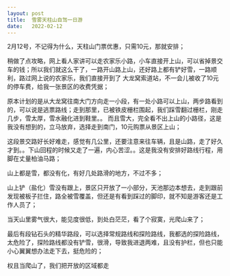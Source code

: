 ```yaml
---
layout: post
title:  雪雾天柱山自驾一日游
date:   2022-02-12
---
```



2月12号，不记得为什么，天柱山门票优惠，只需10元，那就安排；

稍做了点攻略，网上看人家讲可以走农家乐小路，小车直接开上山，可以省掉景交车的钱；所以我们就这么干了，一路开山路上山，还好路上都有铲好雪，一路顺利，路过网上说的农家乐，我们直接开到了
大龙窝索道站，不一会儿被收了10元的停车费，给我一张景区的收费凭据；

原本计划的是从大龙窝往南大门方向走一小段，有一处小路可以上山，两步路看到的，可以说是逃票路线；走到那里，已被铁皮栅栏围起，我们踩雪翻过栅栏，刚走几步，雪太厚，雪水融化进到鞋里。。
而且雪大，完全看不出上山的小路径，这是我没有想到的，立马放弃，选择走到南门，10元购票从景区上山；

这段景交路好长好难走，感觉有几公里，还要注意来往车辆，且是山路，走了好久才到。。下山回程的时候又走了一遍，内心苦涩。。这是我没有安排好路线行程，用脚在丈量柏油马路；

山上都是雪，都没有化，有好几处路滑的地方，不过不多；

山上铲（盐化）雪没有跟上，景区只开放了一小部分，天池那边本想去，走到跟前发现被板子拦住，路全被雪覆盖，但还是有看到踩过的脚印，就不知是游客还是工作人员了；

当天山里雾气很大，能见度很低，到处白茫茫，看了个寂寞，光爬山来了；

最后有段钻石头的精华路段，可以选择常规路线和探险路线，我都选的探险路线，太危险了，探险路线都没有铲雪，很滑，导致我进退两难，且没有护栏，但也只能小心翼翼想办法走下去，挺危险的；

权且当爬山了，我们把开放的区域都走
